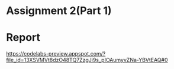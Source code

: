 
# Assignment 2(Part 1)

# Report
https://codelabs-preview.appspot.com/?file_id=13XSVMVt8dzO48TQ7ZzgJi9s_pIOAumyvZNa-YBVtEAQ#0

